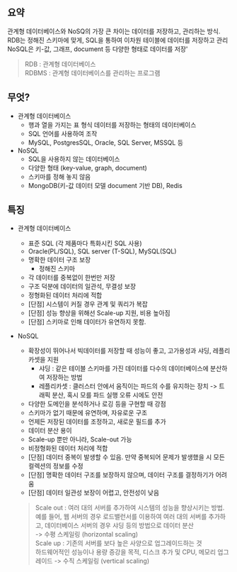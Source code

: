 ## 요약
관계형 데이터베이스와 NoSQ의 가장 큰 차이는 데이터를 저장하고, 관리하는 방식. <br>
RDB는 정해진 스키마에 맞게, SQL을 통하여 이차원 테이블에 데이터를 저장하고 관리 <br>
NoSQL은 키-값, 그래프, document 등 다양한 형태로 데이터를 저장'

> RDB : 관계형 데이터베이스 <br>
> RDBMS : 관계형 데이터베이스를 관리하는 프로그램

## 무엇?
* 관계형 데이터베이스
  * 행과 열을 가지는 표 형식 데이터를 저장하는 형태의 데이터베이스
  * SQL 언어를 사용하여 조작
  * MySQL, PostgresSQL, Oracle, SQL Server, MSSQL 등
* NoSQL
  * SQL을 사용하지 않는 데이터베이스
  * 다양한 형태 (key-value, graph, document)
  * 스키마를 정해 놓지 않음
  * MongoDB(키-값 데이터 모델 document 기반 DB), Redis

## 특징
* 관계형 데이터베이스
  * 표준 SQL (각 제품마다 특화시킨 SQL 사용)
  * Oracle(PL/SQL), SQL server (T-SQL), MySQL(SQL)
  * 명확한 데이터 구조 보장
    * 정해진 스키마
  * 각 데이터를 중복없이 한번만 저장
  * 구조 덕분에 데이터의 일관석, 무결성 보장
  * 정형화된 데이터 처리에 적합
  * [단점] 시스템이 커질 경우 관계 및 쿼리가 복잡
  * [단점] 성능 향상을 위해선 Scale-up 지원, 비용 높아짐
  * [단점] 스키마로 인해 데이터가 유연하지 못함.
* NoSQL
  * 확장성이 뛰어나서 빅데이터를 저장할 때 성능이 좋고, 고가용성과 샤딩, 레플리카셋을 지원
     * 샤딩 : 같은 테이블 스키마를 가진 데이터를 다수의 데이터베이스에 분산하여 저장하는 방법
     * 레플리카셋 : 클러스터 안에서 움직이는 파드의 수를 유지하는 장치 -> 트래픽 분산, 혹시 모를 파드 실행 오류 시에도 안전
  * 다양한 도메인을 분석하거나 로깅 등을 구현할 때 강점
  * 스키마가 없기 때문에 유연하며, 자유로운 구조
  * 언제든 저장된 데이터를 조정하고, 새로운 필드를 추가
  * 데이터 분산 용이
  * Scale-up 뿐만 아니라, Scale-out 가능
  * 비정형화된 데이터 처리에 적합
  * [단점] 데이터 중복이 발생할 수 있음. 만약 중복되어 문제가 발생했을 시 모든 컬렉션의 정보를 수정
  * [단점] 명확한 데이터 구조를 보장하지 않으며, 데이터 구조를 결정하기가 어려움
  * [단점] 데이터 일관성 보장이 어렵고, 안전성이 낮음

  > Scale out : 여러 대의 서버를 추가하여 시스템의 성능을 향상시키는 방법. <br>
  > 예를 들어, 웹 서버의 경우 로드밸런서를 이용하여 여러 대의 서버를 추가하고, 데이터베이스 서버의 경우 샤딩 등의 방법으로 데이터 분산 <br>
  > -> 수평 스케일링 (horizontal scaling) <br>
  > Scale up : 기존의 서버를 보다 높은 사양으로 업그레이드하는 것 <br>
  > 하드웨어적인 성능이나 용량 증강을 목적, 디스크 추가 및 CPU, 메모리 업그레이드 -> 수직 스케일링 (vertical scaling)

